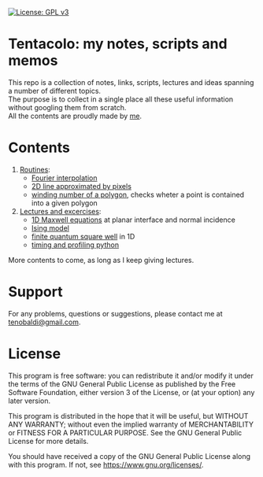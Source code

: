 [![License: GPL v3](https://img.shields.io/badge/License-GPLv3-blue.svg)](https://www.gnu.org/licenses/gpl-3.0)

[me]: https://github.com/t3n0

# Tentacolo: my notes, scripts and memos

This repo is a collection of notes, links, scripts, lectures and ideas spanning a number of different topics.\
The purpose is to collect in a single place all these useful information without googling them from scratch.\
All the contents are proudly made by [me][me]. 

# Contents

1. [Routines](https://github.com/t3n0/notebooks/tree/main/routines):
    - [Fourier interpolation](https://github.com/t3n0/notebooks/blob/main/routines/Fourier%20Interpolation.ipynb)
    - [2D line approximated by pixels](https://github.com/t3n0/notebooks/blob/main/routines/pixel%20line%20in%202D.ipynb)
    - [winding number of a polygon](https://github.com/t3n0/notebooks/blob/main/routines/winding%20number%20of%20a%20polygon.ipynb), checks wheter a point is contained into a given polygon
2. [Lectures and excercises](https://github.com/t3n0/notebooks/tree/main/lectures):
    - [1D Maxwell equations](https://github.com/t3n0/notebooks/tree/main/lectures/maxwell1D) at planar interface and normal incidence
    - [Ising model](https://github.com/t3n0/notebooks/tree/main/lectures/ising%20model)
    - [finite quantum square well](https://github.com/t3n0/notebooks/tree/main/lectures/finite%20square%20well%201D) in 1D
    - [timing and profiling python](https://github.com/t3n0/notebooks/tree/main/lectures/profiling%20python)

More contents to come, as long as I keep giving lectures.

# Support

For any problems, questions or suggestions, please contact me at tenobaldi@gmail.com.

# License

This program is free software: you can redistribute it and/or modify it under the terms of the GNU General Public License as published by the Free Software Foundation, either version 3 of the License, or (at your option) any later version.

This program is distributed in the hope that it will be useful, but WITHOUT ANY WARRANTY; without even the implied warranty of MERCHANTABILITY or FITNESS FOR A PARTICULAR PURPOSE. See the GNU General Public License for more details.

You should have received a copy of the GNU General Public License along with this program. If not, see https://www.gnu.org/licenses/.
